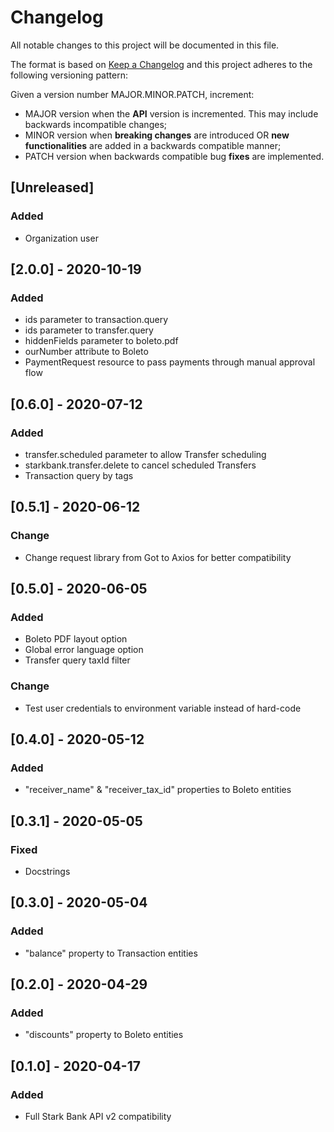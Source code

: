 # Changelog

All notable changes to this project will be documented in this file.

The format is based on [Keep a Changelog](https://keepachangelog.com/en/1.0.0/)
and this project adheres to the following versioning pattern:

Given a version number MAJOR.MINOR.PATCH, increment:

- MAJOR version when the **API** version is incremented. This may include backwards incompatible changes;
- MINOR version when **breaking changes** are introduced OR **new functionalities** are added in a backwards compatible manner;
- PATCH version when backwards compatible bug **fixes** are implemented.


## [Unreleased]
### Added
- Organization user

## [2.0.0] - 2020-10-19
### Added
- ids parameter to transaction.query
- ids parameter to transfer.query
- hiddenFields parameter to boleto.pdf
- ourNumber attribute to Boleto
- PaymentRequest resource to pass payments through manual approval flow

## [0.6.0] - 2020-07-12
### Added
- transfer.scheduled parameter to allow Transfer scheduling
- starkbank.transfer.delete to cancel scheduled Transfers
- Transaction query by tags

## [0.5.1] - 2020-06-12
### Change
- Change request library from Got to Axios for better compatibility

## [0.5.0] - 2020-06-05
### Added
- Boleto PDF layout option
- Global error language option
- Transfer query taxId filter
### Change
- Test user credentials to environment variable instead of hard-code

## [0.4.0] - 2020-05-12
### Added
- "receiver_name" & "receiver_tax_id" properties to Boleto entities

## [0.3.1] - 2020-05-05
### Fixed
- Docstrings

## [0.3.0] - 2020-05-04
### Added
- "balance" property to Transaction entities

## [0.2.0] - 2020-04-29
### Added
- "discounts" property to Boleto entities

## [0.1.0] - 2020-04-17
### Added
- Full Stark Bank API v2 compatibility
